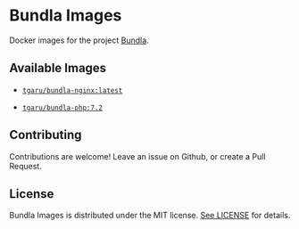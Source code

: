 Bundla Images
======
Docker images for the project [Bundla](https://github.com/tgaru/bundla).

## Available Images

* [ `tgaru/bundla-nginx:latest`](https://hub.docker.com/r/tgaru/bundla-nginx)

* [ `tgaru/bundla-php:7.2` ](https://hub.docker.com/r/tgaru/bundla-php)

## Contributing
Contributions are welcome! Leave an issue on Github, or create a Pull Request.

## License
Bundla Images is distributed under the MIT license. [See LICENSE](./LICENSE.md) for details.